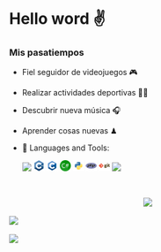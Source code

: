 # Hello word ✌

### Mis pasatiempos
  - Fiel seguidor de videojuegos 🎮
  - Realizar actividades deportivas 🏋️‍♂️
  - Descubrir nueva música  🎧
  - Aprender cosas nuevas ♟
 
 - 🌱 Languages and Tools: 

   <div>
        <code><img height="20" src="https://sg.com.mx/sites/default/files/styles/570x500/public/images/angular-logo.png"></code>   
        <code><img height="20" src="https://raw.githubusercontent.com/github/explore/80688e429a7d4ef2fca1e82350fe8e3517d3494d/topics/cpp/cpp.png"></code>
        <code><img height="20" src="https://raw.githubusercontent.com/github/explore/80688e429a7d4ef2fca1e82350fe8e3517d3494d/topics/c/c.png"></code>
        <code><img height="20" src="https://raw.githubusercontent.com/github/explore/80688e429a7d4ef2fca1e82350fe8e3517d3494d/topics/csharp/csharp.png"></code>
        <code><img height="20" src="https://raw.githubusercontent.com/github/explore/80688e429a7d4ef2fca1e82350fe8e3517d3494d/topics/python/python.png"></code>
        <code><img height="20" src="https://raw.githubusercontent.com/github/explore/80688e429a7d4ef2fca1e82350fe8e3517d3494d/topics/php/php.png"></code> 
        <code><img height="20" src="https://raw.githubusercontent.com/github/explore/80688e429a7d4ef2fca1e82350fe8e3517d3494d/topics/git/git.png"></code>
        <code><img height="20" src="https://cdn.svgporn.com/logos/visual-studio-code.svg"></code>
    </div>

  
<br />
<p align="center">
  <a href="https://perfilangular.web.app/inicio"><img src="https://img.shields.io/badge/linkedin-%230077B5.svg?&style=for-the-badge&logo=linkedin&logoColor=white"/></a>
  
<a href="https://www.linkedin.com/in/jonathanartetahuerta/"><img src="https://img.shields.io/badge/linkedin-%230077B5.svg?&style=for-the-badge&logo=linkedin&logoColor=white"/></a>
  
<a href="https://www.instagram.com/jonanthanah/"><img src="https://img.shields.io/badge/instagram-%23E4405F.svg?&style=for-the-badge&logo=instagram&logoColor=white"/></a>

</p>
